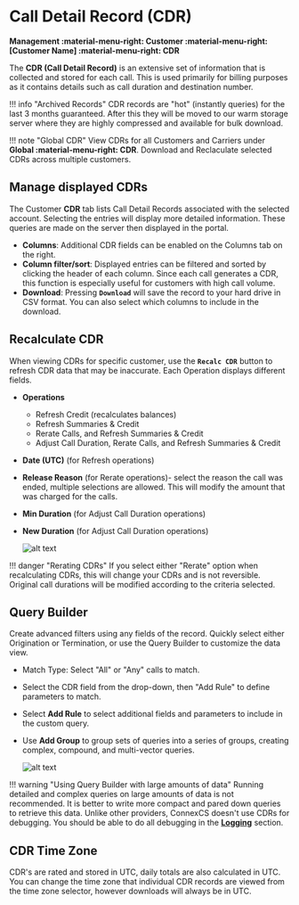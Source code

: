 # Call Detail Record (CDR)
**Management :material-menu-right: Customer :material-menu-right: [Customer Name] :material-menu-right: CDR**

The **CDR (Call Detail Record)** is an extensive set of information that is collected and stored for each call. This is used primarily for billing purposes as it contains details such as call duration and destination number. 

!!! info "Archived Records"
    CDR records are "hot" (instantly queries) for the last 3 months guaranteed. After this they will be moved to our warm storage server where they are highly compressed and available for bulk download.

!!! note "Global CDR"
    View CDRs for all Customers and Carriers under **Global :material-menu-right: CDR**. Download and Reclaculate selected CDRs across multiple customers.

## Manage displayed CDRs
The Customer **CDR** tab lists Call Detail Records associated with the selected account. Selecting the entries will display more detailed information. These queries are made on the server then displayed in the portal. 

* **Columns**: Additional CDR fields can be enabled on the Columns tab on the right.
* **Column filter/sort**: Displayed entries can be filtered and sorted by clicking the header of each column. Since each call generates a CDR, this function is especially useful for customers with high call volume. 
* **Download**: Pressing **`Download`** will save the record to your hard drive in CSV format. You can also select which columns to include in the download.

## Recalculate CDR
When viewing CDRs for  specific customer, use the **`Recalc CDR`** button to refresh CDR data that may be inaccurate. Each Operation displays different fields. 

+ **Operations**
    + Refresh Credit (recalculates balances)
    + Refresh Summaries & Credit
    + Rerate Calls, and Refresh Summaries & Credit
    + Adjust Call Duration, Rerate Calls, and Refresh Summaries & Credit
+ **Date (UTC)** (for Refresh operations) 
+ **Release Reason** (for Rerate operations)- select the reason the call was ended, multiple selections are allowed. This will modify the amount that was charged for the calls. 
+ **Min Duration** (for Adjust Call Duration operations) 
+ **New Duration** (for Adjust Call Duration operations) 

    ![alt text][recalc]

!!! danger "Rerating CDRs"
    If you select either "Rerate" option when recalculating CDRs, this will change your CDRs and is not reversible. Original call durations will be modified according to the criteria selected.
    
## Query Builder
Create advanced filters using any fields of the record. Quickly select either Origination or Termination, or use the Query Builder to customize the data view.

* Match Type: Select "All" or "Any" calls to match.
* Select the CDR field from the drop-down, then "Add Rule" to define parameters to match.
* Select **Add Rule** to select additional fields and parameters to include in the custom query. 
* Use **Add Group** to group sets of queries into a series of groups, creating complex, compound, and multi-vector queries. 
    
    ![alt text][querybuilder]

!!! warning "Using Query Builder with large amounts of data"
    Running detailed and complex queries on large amounts of data is not recommended. It is better to write more compact and pared down queries to retrieve this data. Unlike other providers, ConnexCS doesn't use CDRs for debugging. You should be able to do all debugging in the [**Logging**](https://docs.connexcs.com/logging/) section. 
    
## CDR Time Zone
CDR's are rated and stored in UTC, daily totals are also calculated in UTC. You can change the time zone that individual CDR records are viewed from the time zone selector, however downloads will always be in UTC.
    
[querybuilder]: /customer/img/querybuilder.png "Query Builder"
[recalc]: /customer/img/recalc.png "Recalculate and Rerate"
